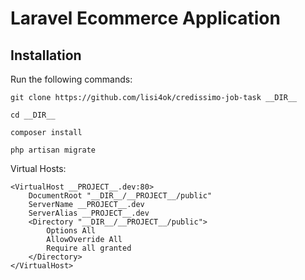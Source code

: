 Laravel Ecommerce Application
==============
## Installation
Run the following commands:
```
git clone https://github.com/lisi4ok/credissimo-job-task __DIR__
```
```
cd __DIR__
```
```
composer install
```
```
php artisan migrate
```
Virtual Hosts:
```
<VirtualHost __PROJECT__.dev:80>
    DocumentRoot "__DIR__/__PROJECT__/public"
    ServerName __PROJECT__.dev
    ServerAlias __PROJECT__.dev
    <Directory "__DIR__/__PROJECT__/public">
        Options All
        AllowOverride All
        Require all granted
    </Directory>
</VirtualHost>
```
